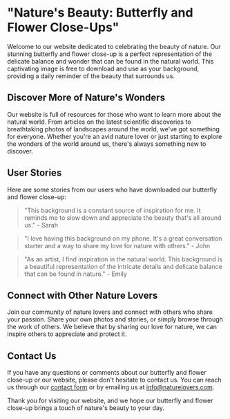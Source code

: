 <!--font:Montserrat-->

# "Nature's Beauty: Butterfly and Flower Close-Ups"

Welcome to our website dedicated to celebrating the beauty of nature. Our stunning butterfly and flower close-up is a perfect representation of the delicate balance and wonder that can be found in the natural world. This captivating image is free to download and use as your background, providing a daily reminder of the beauty that surrounds us.

## Discover More of Nature's Wonders

Our website is full of resources for those who want to learn more about the natural world. From articles on the latest scientific discoveries to breathtaking photos of landscapes around the world, we've got something for everyone. Whether you're an avid nature lover or just starting to explore the wonders of the world around us, there's always something new to discover.

## User Stories

Here are some stories from our users who have downloaded our butterfly and flower close-up:

> "This background is a constant source of inspiration for me. It reminds me to slow down and appreciate the beauty that's all around us." - Sarah

> "I love having this background on my phone. It's a great conversation starter and a way to share my love for nature with others." - John

> "As an artist, I find inspiration in the natural world. This background is a beautiful representation of the intricate details and delicate balance that can be found in nature." - Emily

## Connect with Other Nature Lovers

Join our community of nature lovers and connect with others who share your passion. Share your own photos and stories, or simply browse through the work of others. We believe that by sharing our love for nature, we can inspire others to appreciate and protect it.

## Contact Us

If you have any questions or comments about our butterfly and flower close-up or our website, please don't hesitate to contact us. You can reach us through our [contact form](#) or by emailing us at info@naturelovers.com.

Thank you for visiting our website, and we hope our butterfly and flower close-up brings a touch of nature's beauty to your day.

<!--

Write me content for website with wallpaper which alt text is:

"A close-up of a butterfly on a flower"

The name/title of the page should not be 1:1 copy of the alt text but rather a real content of the website which is using this wallpaper.

- Use markdown format 
- Start with heading
- Heading should be short and concise
- The content should look like a real website 
- The website should not be about the wallpaper, wallpaper is just a related background
- Heading should be contain work "wallpaper" or "background"
- Include real sections like references, contact, user stories, etc. use things relevant to the page purpose.
- Feel free to use structure like headings, bullets, numbering, blockquotes, paragraphs, horizontal lines, etc.
- You can use formatting like bold or _italic_
- You can include UTF-8 emojis
- Links should be only #hash anchors (and you can refer to the document itself)
- Do not include images


---


# Beautiful Butterfly Wallpaper for Nature Lovers

Welcome to our website dedicated to nature lovers! Our beautiful butterfly wallpaper will transport you to a world of natural beauty and wonder. This stunning close-up of a butterfly on a flower is the perfect background for your desktop, laptop, or mobile device.

## Why Choose Our Butterfly Wallpaper?

Our butterfly wallpaper is not only beautiful but also high-quality and free to download. You can use it as your background without worrying about any copyright issues. Plus, it's available in various resolutions, so you can choose the one that fits your screen perfectly.

## How to Download Our Butterfly Wallpaper?

Downloading our butterfly wallpaper is easy. Simply click on the download button below the image, and it will be saved to your device. You can then set it as your background through your device's settings.

## User Stories

Here are some stories from our users who have downloaded our butterfly wallpaper:

> "I love butterflies, and this wallpaper is just perfect for me. It's so beautiful and calming to look at." - Emily

> "This wallpaper has transformed my boring desktop into a work of art. I get compliments on it all the time!" - John

> "I'm a nature photographer, and this wallpaper inspires me every day to go out and capture more beautiful moments like this." - Sarah

## References

If you're interested in learning more about butterflies and their importance in nature, here are some resources you might find helpful:

- [Butterfly Conservation](#)
- [National Geographic: Butterflies](#)
- [The Butterfly Site](#)

## Contact Us

If you have any questions or comments about our butterfly wallpaper or our website, please don't hesitate to contact us. You can reach us through our [contact form](#) or by emailing us at info@naturelovers.com.

Thank you for visiting our website, and we hope you enjoy our beautiful butterfly wallpaper!


---


Heading should not include word "wallpaper". The website should not be about the wallpaper itself, wallpaper is just a related background, rewrite whole content.


---


# Nature's Beauty: A Butterfly and Flower Close-Up

Welcome to our website dedicated to the beauty of nature. Our stunning butterfly and flower close-up is the perfect background for those who appreciate the wonders of the natural world. This captivating image captures the delicate balance between two of nature's most beautiful creations.

## Why Choose Our Butterfly and Flower Background?

Our butterfly and flower background is not only beautiful but also high-quality and free to download. You can use it as your background without worrying about any copyright issues. Plus, it's available in various resolutions, so you can choose the one that fits your screen perfectly.

## Discover More of Nature's Wonders

If you're interested in learning more about the beauty of nature, we have plenty of resources for you to explore. From articles on the latest scientific discoveries to breathtaking photos of landscapes around the world, we've got something for everyone.

## User Stories

Here are some stories from our users who have downloaded our butterfly and flower background:

> "This background reminds me to take a moment and appreciate the small things in life. It's a beautiful reminder of the wonder that surrounds us." - Sarah

> "I love having this background on my phone. It's a conversation starter and a way to share my appreciation for nature with others." - John

> "As an artist, I find inspiration in the natural world. This background is a constant source of creativity for me." - Emily

## Connect with Other Nature Lovers

Join our community of nature lovers and connect with others who share your passion. Share your own photos and stories, or simply browse through the work of others. We believe that by sharing our love for nature, we can inspire others to appreciate and protect it.

## Contact Us

If you have any questions or comments about our butterfly and flower background or our website, please don't hesitate to contact us. You can reach us through our [contact form](#) or by emailing us at info@naturelovers.com.

Thank you for visiting our website, and we hope our butterfly and flower background brings a touch of nature's beauty to your day.


---


Heading is too long, rewrite whole content.


---


# Discover the Beauty of Nature with Our Butterfly and Flower Close-Up

Welcome to our website dedicated to celebrating the beauty of nature. Our stunning butterfly and flower close-up is a perfect representation of the delicate balance and wonder that can be found in the natural world. This captivating image is free to download and use as your background, providing a daily reminder of the beauty that surrounds us.

## Explore the Wonders of Nature

Our website is full of resources for those who want to learn more about the natural world. From articles on the latest scientific discoveries to breathtaking photos of landscapes around the world, we've got something for everyone. Whether you're an avid nature lover or just starting to explore the wonders of the world around us, there's always something new to discover.

## User Stories

Here are some stories from our users who have downloaded our butterfly and flower close-up:

> "This background is a constant source of inspiration for me. It reminds me to slow down and appreciate the beauty that's all around us." - Sarah

> "I love having this background on my phone. It's a great conversation starter and a way to share my love for nature with others." - John

> "As an artist, I find inspiration in the natural world. This background is a beautiful representation of the intricate details and delicate balance that can be found in nature." - Emily

## Connect with Other Nature Lovers

Join our community of nature lovers and connect with others who share your passion. Share your own photos and stories, or simply browse through the work of others. We believe that by sharing our love for nature, we can inspire others to appreciate and protect it.

## Contact Us

If you have any questions or comments about our butterfly and flower close-up or our website, please don't hesitate to contact us. You can reach us through our [contact form](#) or by emailing us at info@naturelovers.com.

Thank you for visiting our website, and we hope our butterfly and flower close-up brings a touch of nature's beauty to your day.


---


Heading is too long, rewrite whole content.


---


# Embrace the Beauty of Nature with Our Butterfly and Flower Close-Up

Welcome to our website dedicated to celebrating the beauty of nature. Our stunning butterfly and flower close-up is a perfect representation of the delicate balance and wonder that can be found in the natural world. This captivating image is free to download and use as your background, providing a daily reminder of the beauty that surrounds us.

## Discover More of Nature's Wonders

Our website is full of resources for those who want to learn more about the natural world. From articles on the latest scientific discoveries to breathtaking photos of landscapes around the world, we've got something for everyone. Whether you're an avid nature lover or just starting to explore the wonders of the world around us, there's always something new to discover.

## User Stories

Here are some stories from our users who have downloaded our butterfly and flower close-up:

> "This background is a constant source of inspiration for me. It reminds me to slow down and appreciate the beauty that's all around us." - Sarah

> "I love having this background on my phone. It's a great conversation starter and a way to share my love for nature with others." - John

> "As an artist, I find inspiration in the natural world. This background is a beautiful representation of the intricate details and delicate balance that can be found in nature." - Emily

## Connect with Other Nature Lovers

Join our community of nature lovers and connect with others who share your passion. Share your own photos and stories, or simply browse through the work of others. We believe that by sharing our love for nature, we can inspire others to appreciate and protect it.

## Contact Us

If you have any questions or comments about our butterfly and flower close-up or our website, please don't hesitate to contact us. You can reach us through our [contact form](#) or by emailing us at info@naturelovers.com.

Thank you for visiting our website, and we hope our butterfly and flower close-up brings a touch of nature's beauty to your day.


---


Write me a Google font which is best fitting for the website.

Pick from the list:
- Poppins
- Inter
- Raleway
- Roboto
- Dancing Script
- Futura
- Lobster
- Alegreya
- IBM Plex Sans
- Orbitron
- Lato
- Playfair Display
- Open Sans
- Exo 2
- Barlow Condensed
- Montserrat
- Great Vibes


Write just the font name nothing else.


---


Montserrat

-->
